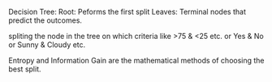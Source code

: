 Decision Tree: 
Root: Peforms the first split 
Leaves: Terminal nodes that predict the outcomes.

spliting the node in the tree on which criteria like >75 & <25 etc. or Yes & No or Sunny & Cloudy etc.

Entropy and Information Gain are the mathematical methods of choosing the best split.

